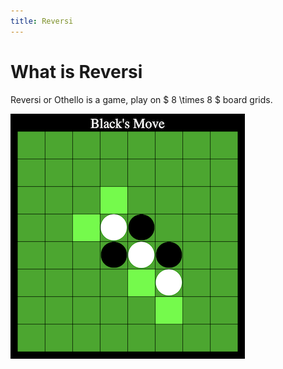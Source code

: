 ```yaml
---
title: Reversi
---
```


# What is Reversi 
Reversi or Othello is a game, play on $ 8 \times 8 $ board grids.  


![Reversi](./imgs/game.png)

